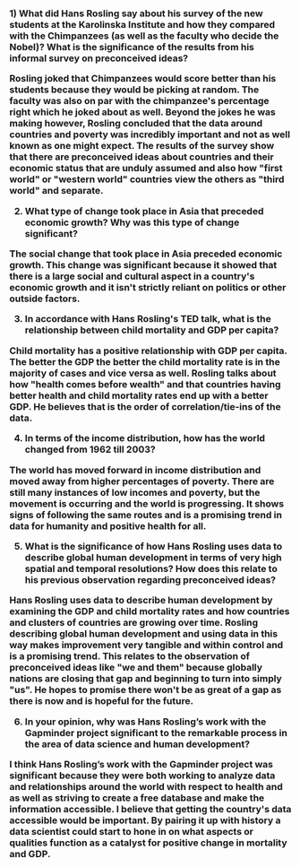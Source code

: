<h3> 1) What did Hans Rosling say about his survey of the new students at the Karolinska Institute and how they compared with the Chimpanzees (as well as the faculty who decide the Nobel)? What is the significance of the results from his informal survey on preconceived ideas?

Rosling joked that Chimpanzees would score better than his students because they would be picking at random. The faculty was also on par with the chimpanzee's percentage right which he joked about as well. Beyond the jokes he was making however, Rosling concluded that the data around countries and poverty was incredibly important and not as well known as one might expect. The results of the survey show that there are preconceived ideas about countries and their economic status that are unduly assumed and also how "first world" or "western world" countries view the others as "third world" and separate.

2) What type of change took place in Asia that preceded economic growth? Why was this type of change significant?

The social change that took place in Asia preceded economic growth. This change was significant because it showed that there is a large social and cultural aspect in a country's economic growth and it isn't strictly reliant on politics or other outside factors. 

3) In accordance with Hans Rosling's TED talk, what is the relationship between child mortality and GDP per capita?

Child mortality has a positive relationship with GDP per capita. The better the GDP the better the child mortality rate is in the majority of cases and vice versa as well. Rosling talks about how "health comes before wealth" and that countries having better health and child mortality rates end up with a better GDP. He believes that is the order of correlation/tie-ins of the data. 

4) In terms of the income distribution, how has the world changed from 1962 till 2003?

The world has moved forward in income distribution and moved away from higher percentages of poverty. There are still many instances of low incomes and poverty, but the movement is occurring and the world is progressing. It shows signs of following the same routes and is a promising trend in data for humanity and positive health for all. 

5)  What is the significance of how Hans Rosling uses data to describe global human development in terms of very high spatial and temporal resolutions? How does this relate to his previous observation regarding preconceived ideas?

Hans Rosling uses data to describe human development by examining the GDP and child mortality rates and how countries and clusters of countries are growing over time. Rosling describing global human development and using data in this way makes improvement very tangible and within control and is a promising trend. This relates to the observation of preconceived ideas like "we and them" because globally nations are closing that gap and beginning to turn into simply "us". He hopes to promise there won't be as great of a gap as there is now and is hopeful for the future. 


6) In your opinion, why was Hans Rosling’s work with the Gapminder project significant to the remarkable process in the area of data science and human development?

I think Hans Rosling’s work with the Gapminder project was significant because they were both working to analyze data and relationships around the world with respect to health and as well as striving to create a free database and make the information accessible. I believe that getting the country's data accessible would be important. By pairing it up with history a data scientist could start to hone in on what aspects or qualities function as a catalyst for positive change in mortality and GDP. 


